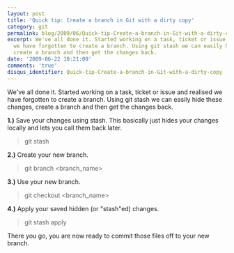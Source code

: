 ```yaml
---
layout: post
title: 'Quick tip: Create a branch in Git with a dirty copy'
category: git
permalink: blog/2009/06/Quick-tip-Create-a-branch-in-Git-with-a-dirty-copy
excerpt: We've all done it. Started working on a task, ticket or issue and realised
  we have forgotten to create a branch. Using git stash we can easily hide these changes,
  create a branch and then get the changes back.
date: '2009-06-22 10:21:00'
comments: 'true'
disqus_identifier: Quick-tip-Create-a-branch-in-Git-with-a-dirty-copy
---
```


We've all done it. Started working on a task, ticket or issue and realised we have forgotten to create a branch. Using git stash we can easily hide these changes, create a branch and then get the changes back.

**1.)** Save your changes using stash. This basically just hides your changes locally and lets you call them back later.

> git stash

**2.)** Create your new branch.

> git branch <branch\_name>

**3.)** Use your new branch.

> git checkout <branch\_name>

**4.)** Apply your saved hidden (or "stash"ed) changes.

> git stash apply

There you go, you are now ready to commit those files off to your new branch.

